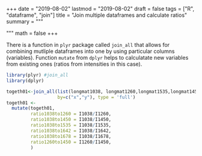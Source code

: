 
+++
date = "2019-08-02"
lastmod = "2019-08-02"
draft = false
tags = ["R", "dataframe", "join"]
title = "Join multiple dataframes and calculate ratios"
summary = """

"""
math = false
+++

There is a function in `plyr` package called `join_all` that allows for combining mutliple dataframes into one by using particular columns (variables). Function `mutate` from `dplyr` helps to calculatate new variables from existing ones (ratios from intensities in this case).

```r
library(plyr) #join_all
library(dplyr)

togeth01<-join_all(list(longmat1038, longmat1260,longmat1535,longmat1450,longmat1642,longmat1678),
                   by=c("x","y"), type = 'full')
togeth01 <-
  mutate(togeth01,
         ratio1038to1260 = I1038/I1260,
         ratio1038to1450 = I1038/I1450,
         ratio1038to1535 = I1038/I1535,
         ratio1038to1642 = I1038/I1642,
         ratio1038to1678 = I1038/I1678,
         ratio1260to1450 = I1260/I1450,
         )

```
